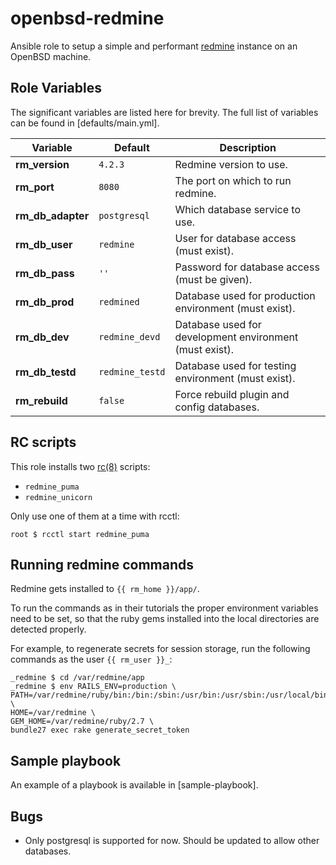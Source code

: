 openbsd-redmine
===============

Ansible role to setup a simple and performant [redmine](https://www.redmine.org/) instance on an OpenBSD machine.

Role Variables
--------------

The significant variables are listed here for brevity. The full list of variables can be found in [defaults/main.yml].

| Variable          | Default         | Description                                             |
|-------------------|-----------------|---------------------------------------------------------|
| **rm_version**    | `4.2.3`         | Redmine version to use.                                 |
| **rm_port**       | `8080`          | The port on which to run redmine.                       |
| **rm_db_adapter** | `postgresql`    | Which database service to use.                          |
| **rm_db_user**    | `redmine`       | User for database access (must exist).                  |
| **rm_db_pass**    | `''`            | Password for database access (must be given).           |
| **rm_db_prod**    | `redmined`      | Database used for production environment (must exist).  |
| **rm_db_dev**     | `redmine_devd`  | Database used for development environment (must exist). |
| **rm_db_testd**   | `redmine_testd` | Database used for testing environment (must exist).     |
| **rm_rebuild**    | `false`         | Force rebuild plugin and config databases.              |


RC scripts
----------

This role installs two [rc(8)](https://man.openbsd.org/rc.8) scripts:
- `redmine_puma`
- `redmine_unicorn`

Only use one of them at a time with rcctl:
```
root $ rcctl start redmine_puma
```

Running redmine commands
-------------------------------

Redmine gets installed to `{{ rm_home }}/app/`.

To run the commands as in their tutorials the proper environment variables need to be set, so that the ruby gems installed into the local directories are detected properly.

For example, to regenerate secrets for session storage, run the following commands as the user `{{ rm_user }}_`:

```
_redmine $ cd /var/redmine/app
_redmine $ env RAILS_ENV=production \
PATH=/var/redmine/ruby/bin:/bin:/sbin:/usr/bin:/usr/sbin:/usr/local/bin:/usr/local/sbin \
HOME=/var/redmine \
GEM_HOME=/var/redmine/ruby/2.7 \
bundle27 exec rake generate_secret_token
```

Sample playbook
---------------

An example of a playbook is available in [sample-playbook].

Bugs
----

- Only postgresql is supported for now. Should be updated to allow other databases.
